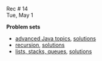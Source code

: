 
<div class="recitation">
<div class="column_date">
<p markdown="block">

Rec # 14 <br>
Tue, May 1

</p>          
</div>

<div class="column_recitation">
<p markdown="block">

__Problem sets__
- [advanced Java topics](problem_sets/problem_set_01.pdf), [solutions](problem_set_01.pdf)
- [recursion](problem_sets/problem_set_02.pdf), [solutions](problem_set_02.pdf)
- [lists, stacks, queues](problem_sets/problem_set_03.pdf), [solutions](problem_set_03.pdf) 
</p>        
</div>

</div>
